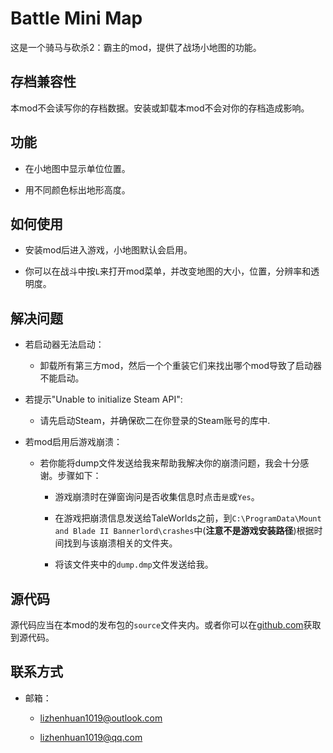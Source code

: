 # Battle Mini Map

这是一个骑马与砍杀2：霸主的mod，提供了战场小地图的功能。

## 存档兼容性
本mod不会读写你的存档数据。安装或卸载本mod不会对你的存档造成影响。

## 功能
- 在小地图中显示单位位置。

- 用不同颜色标出地形高度。

## 如何使用

- 安装mod后进入游戏，小地图默认会启用。

- 你可以在战斗中按`L`来打开mod菜单，并改变地图的大小，位置，分辨率和透明度。

## 解决问题
- 若启动器无法启动：

  - 卸载所有第三方mod，然后一个个重装它们来找出哪个mod导致了启动器不能启动。

- 若提示"Unable to initialize Steam API":

  - 请先启动Steam，并确保砍二在你登录的Steam账号的库中.

- 若mod启用后游戏崩溃：

  - 若你能将dump文件发送给我来帮助我解决你的崩溃问题，我会十分感谢。步骤如下：

    - 游戏崩溃时在弹窗询问是否收集信息时点击`是`或`Yes`。

    - 在游戏把崩溃信息发送给TaleWorlds之前，到`C:\ProgramData\Mount and Blade II Bannerlord\crashes`中(**注意不是游戏安装路径**)根据时间找到与该崩溃相关的文件夹。

    - 将该文件夹中的`dump.dmp`文件发送给我。

## 源代码

源代码应当在本mod的发布包的`source`文件夹内。或者你可以在[github.com](https://github.com/lzh-mb-mod/BattleMiniMap)获取到源代码。

## 联系方式
- 邮箱：

  - lizhenhuan1019@outlook.com

  - lizhenhuan1019@qq.com
